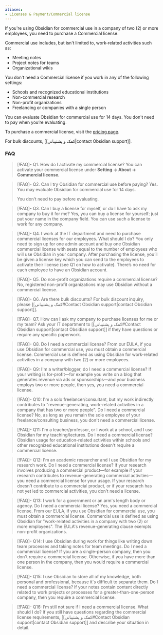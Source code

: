 ```yaml
---
aliases:
- Licenses & Payment/Commercial license
---
```


If you're using Obsidian for commercial use in a company of two (2) or more employees, you need to purchase a Commercial license.

Commercial use includes, but isn't limited to, work-related activities such as:

- Meeting notes
- Project notes for teams
- Organizational wikis

You don't need a Commercial license if you work in any of the following settings:

- Schools and recognized educational institutions
- Non-commercial research
- Non-profit organizations
- Freelancing or companies with a single person

You can evaluate Obsidian for commercial use for 14 days. You don't need to pay when you’re evaluating.

To purchase a commercial license, visit the [pricing page](https://obsidian.md/pricing).

For bulk discounts, [[کمک و پشتیبانی|contact Obsidian support]].

### FAQ

> [!FAQ]- Q1. How do I activate my commercial license?
> You can activate your commercial license under **Setting → About → Commercial license**.

> [!FAQ]- Q2. Can I try Obsidian for commercial use before paying?
> Yes. You may evaluate Obsidian for commercial use for 14 days.
>
> You don't need to pay before evaluating.

> [!FAQ]- Q3. Can I buy a license for myself, or do I have to ask my company to buy it for me?
> Yes, you can buy a license for yourself; just put your name in the company field. You can use such a license to work for any company.

> [!FAQ]- Q4. I work at the IT department and need to purchase commercial licenses for our employees. What should I do?
> You only need to sign up for one admin account and buy one Obsidian commercial license with seats equal to the number of employees who will use Obsidian in your company.
> After purchasing the license, you’ll be given a license key which you can send to the employees to activate their license (see Q1 on how to activate). There’s no need for each employee to have an Obsidian account.

> [!FAQ]- Q5. Do non-profit organizations require a commercial license?
> No, registered non-profit organizations may use Obsidian without a commercial license.

> [!FAQ]- Q6. Are there bulk discounts?
> For bulk discount inquiry, please [[کمک و پشتیبانی#Contact Obsidian support|contact Obsidian support]].

> [!FAQ]- Q7. How can I ask my company to purchase licenses for me or my team?
> Ask your IT department to [[کمک و پشتیبانی#Contact Obsidian support|contact Obsidian support]] if they have questions or require any specific paperwork.

> [!FAQ]- Q8. Do I need a commercial license?
> From our EULA, if you use Obsidian for commercial use, you must obtain a commercial license. Commercial use is defined as using Obsidian for work-related activities in a company with two (2) or more employees.

> [!FAQ]- Q9: I'm a writer/blogger, do I need a commercial license?
> If your writing is for-profit—for example you write on a blog that generates revenue via ads or sponsorships—and your business employs two or more people, then yes, you need a commercial license.

> [!FAQ]- Q10: I'm a solo freelancer/consultant, but my work indirectly contributes to "revenue-generating, work-related activities in a company that has two or more people". Do I need a commercial license?
> No, as long as you remain the sole employee of your freelance/consulting business, you don't need a commercial license.

> [!FAQ]- Q11: I'm a teacher/professor, or I work at a school, and I use Obsidian for my teaching/lectures. Do I need a commercial license?
> Obsidian usage for education-related activities within schools and other recognized educational institutions doesn't require a commercial license.

> [!FAQ]- Q12: I'm an academic researcher and I use Obsidian for my research work. Do I need a commercial license?
> If your research involves producing a commercial product—for example if your research contributes to revenue-generating commercial activities—you need a commercial license for your usage. If your research doesn't contribute to a commercial product, or if your research has not yet led to commercial activities, you don't need a license.

> [!FAQ]- Q13: I work for a government or an arm's length body or agency. Do I need a commercial license?
> Yes, you need a commercial license. From our EULA, if you use Obsidian for commercial use, you must obtain a commercial license. Commercial use is defined as using Obsidian for "work-related activities in a company with two (2) or more employees". The EULA's revenue-generating clause exempts non-profit organizations.

> [!FAQ]- Q14: I use Obsidian during work for things like writing down team processes and taking notes for team meetings. Do I need a commercial license?
> If you are a single-person company, then you don't require a commercial license. Otherwise, if you have more than one person in the company, then you would require a commercial license.

> [!FAQ]- Q15: I use Obsidian to store all of my knowledge, both personal and professional, because it's difficult to separate them. Do I need a commercial license?
> If your notes contain content directly related to work projects or processes for a greater-than-one-person company, then you require a commercial license.

> [!FAQ]- Q16: I’m still not sure if I need a commercial license. What should I do?
> If you still have questions regarding the commercial license requirements, [[کمک و پشتیبانی#Contact Obsidian support|contact Obsidian support]] and describe your situation in detail.
